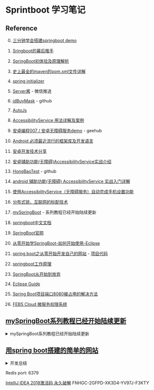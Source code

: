 # Sprintboot 学习笔记

## Reference
0. [三分钟学会搭建springboot demo](https://www.pianshen.com/article/9773392652/)
1. [Sringboot的幕后推手](https://www.cnblogs.com/hafiz/p/9120267.html)
2. [SpringBoot初体验及原理解析](https://www.cnblogs.com/hafiz/p/9131264.html)
3. [史上最全的maven的pom.xml文件详解](https://www.cnblogs.com/hafiz/p/5360195.html)
4. [spring initializer](https://start.spring.io/)
5. [Server酱](http://sc.ftqq.com/3.version) - 微信推送
6. [jdBuyMask](https://github.com/JerryBluesnow/jdBuyMask/blob/master/jdBuyMask.py) - github
7. [AutoJs](https://hyb1996.github.io/AutoJs-Docs/#/)
8. [AccessibilityService 用法详解及案例](https://blog.csdn.net/ZMYHH323/article/details/80097137?depth_1-utm_source=distribute.pc_relevant.none-task&utm_source=distribute.pc_relevant.none-task)
9. [安卓编程007 / 安卓无障碍服务demo](https://gitee.com/cxyzy1/accessibilityDemo) - geehub
10. [Android 必须最近流行的框架库及开发语言](https://blog.csdn.net/csdn_aiyang/article/details/56016649?depth_1-utm_source=distribute.pc_relevant.none-task&utm_source=distribute.pc_relevant.none-task)
11. [安卓开发技术分享](https://blog.csdn.net/yinxing2008/article/details/84555061)
12. [安卓辅助功能(无障碍)AccessibilityService实战介绍](https://blog.csdn.net/yinxing2008/article/details/88813268?depth_1-utm_source=distribute.pc_relevant.none-task&utm_source=distribute.pc_relevant.none-task)
13. [HongBaoTest](https://github.com/weimingjue/HongBaoTest) - github
14. [android 辅助功能(无障碍) AccessibilityService 实战入门详解](https://blog.csdn.net/weimingjue/article/details/82744146?depth_1-utm_source=distribute.pc_relevant_right.none-task&utm_source=distribute.pc_relevant_right.none-task)
15. [使用AccessibilityService（无障碍服务）自动完成手机设置功能](https://blog.csdn.net/tangpunang5844/article/details/86699572?depth_1-utm_source=distribute.pc_relevant.none-task&utm_source=distribute.pc_relevant.none-task)
16. [分布式锁，互联网的标配技术](https://www.bilibili.com/video/av77442692)
17. [mySpringBoot](https://gitee.com/beany/mySpringBoot) - 系列教程已经开始陆续更新
18. [springboot中文文档](https://qbgbook.gitbooks.io/spring-boot-reference-guide-zh/content/I.%20Spring%20Boot%20Documentation/)
19. [SpringBoot官网](https://spring.io/projects/spring-boot)
20. [从零开始学SpringBoot-如何开始使用-Eclipse](https://blog.csdn.net/chyanwu68/article/details/80618035)
21. [spring boot之从零开始开发自己的网站](https://www.cnblogs.com/superfj/p/9044532.html) - [项目代码](https://github.com/JayTange/Jantent)
22. [springboot工作原理](https://blog.csdn.net/DINGYANG0315/article/details/93159255)
23. [SpringBoot从开始到放弃](https://blog.csdn.net/lixinkuan328/article/details/105378792)

24. [Eclipse Guide](https://www.runoob.com/eclipse/eclipse-install.html)

25. [Spring Boot项目端口8080被占用的解决方法](https://blog.csdn.net/define_LIN/article/details/84033733)

26. [FEBS Cloud 微服务权限系统](https://github.com/wuyouzhuguli/FEBS-Cloud)

## [mySpringBoot系列教程已经开始陆续更新](https://gitee.com/beany/mySpringBoot)
<details>
<summary>mySpringBoot系列教程已经开始陆续更新</summary>
    项目所需环境：jdk1.8，maven，mysql数据库

    一：搭建项目基础框架结构和整合mybatis
    二：配置Druid连接池
    三：请求结果封装成统一格式
    四：自定义消息转换器
    五：添加全局异常处理
    六：添加Swagger2来在线自动生成接口的文档+测试功能
    七：添加PageHelper分页查询功能
    八：集成通用 Mapper功能
    九：集成generator自动生成model，xml，dao功能
    十：通过freemarker自动生成service，serviceImpl，controller功能
    十一：配置多数据源功能
    十二：添加redis缓存功能
    十三：添加防止XSS攻击功能
    十四：添加shiro权限保护接口功能
    十五：添加aop异步记录日志功能
    十六：添加多文件上传功能
    十七：添加系统发送邮件功能
    十八：添加项目启动时初始化资源功能
    十九：添加拦截器功能
    二十：添加导出Excel表格功能
    二十一：添加定时任务功能
    二十二：添加图片压缩处理功能
    二十三：处理因前后端分离产生的问题
</details>

## [用spring boot搭建的简单的网站](https://github.com/JayTange/Jantent)
<details>
<summary>开发总结</summary>

- [springboot常用注解](http://www.janti.cn/article/springbootzhujie)
- [srpingboot整合mybatis](http://www.janti.cn/article/springboot-mybaits)
- [springboot之邮件的发送](http://www.janti.cn/article/springbootmail)
- [springboot之thymeleaf的使用](http://www.janti.cn/article/springbootthymeleaf)
- [springboot之定时任务](http://www.janti.cn/article/springbootscheduletask)
- [springboot之netty的使用](http://www.janti.cn/article/springbootpackage)
- [springboot之redis的整合与使用](http://www.janti.cn/article/springbootredis)
</details>

Redis port: 6379

[IntelliJ IDEA 2018激活码 永久破解](https://www.jianshu.com/p/7d60ea5e51e9)
FNHGC-2GFPD-XK3D4-YV97J-F3KTY